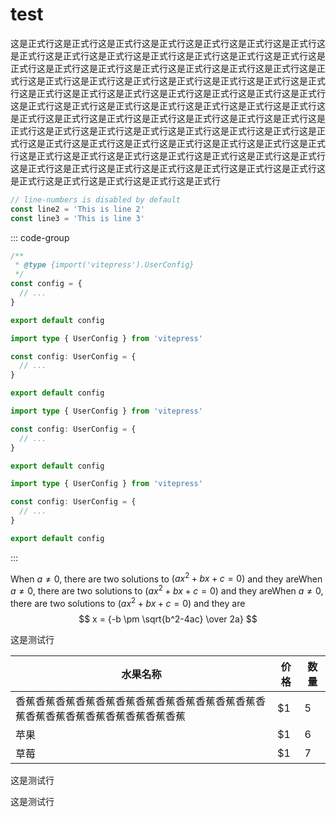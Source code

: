 ---
---

# test

这是正式行这是正式行这是正式行这是正式行这是正式行这是正式行这是正式行这是正式行这是正式行这是正式行这是正式行这是正式行这是正式行这是正式行这是正式行这是正式行这是正式行这是正式行这是正式行这是正式行这是正式行这是正式行这是正式行这是正式行这是正式行这是正式行这是正式行这是正式行这是正式行这是正式行这是正式行这是正式行这是正式行这是正式行这是正式行这是正式行这是正式行这是正式行这是正式行这是正式行这是正式行这是正式行这是正式行这是正式行这是正式行这是正式行这是正式行这是正式行这是正式行这是正式行这是正式行这是正式行这是正式行这是正式行这是正式行这是正式行这是正式行这是正式行这是正式行这是正式行这是正式行这是正式行这是正式行这是正式行这是正式行这是正式行这是正式行这是正式行这是正式行这是正式行这是正式行这是正式行这是正式行这是正式行这是正式行这是正式行这是正式行这是正式行这是正式行这是正式行这是正式行这是正式行这是正式行这是正式行

```ts {1}
// line-numbers is disabled by default
const line2 = 'This is line 2'
const line3 = 'This is line 3'
```

::: code-group

```js [config.js]
/**
 * @type {import('vitepress').UserConfig}
 */
const config = {
  // ...
}

export default config
```

```ts [config.ts]
import type { UserConfig } from 'vitepress'

const config: UserConfig = {
  // ...
}

export default config
```

```ts [config.ts]
import type { UserConfig } from 'vitepress'

const config: UserConfig = {
  // ...
}

export default config
```

```ts [config.ts]
import type { UserConfig } from 'vitepress'

const config: UserConfig = {
  // ...
}

export default config
```

:::

When $a \ne 0$, there are two solutions to $(ax^2 + bx + c = 0)$ and they areWhen $a \ne 0$, there are two solutions to $(ax^2 + bx + c = 0)$ and they areWhen $a \ne 0$, there are two solutions to $(ax^2 + bx + c = 0)$ and they are
$$ x = {-b \pm \sqrt{b^2-4ac} \over 2a} $$

这是测试行

水果名称| 价格 |  数量  
-|-|-
香蕉香蕉香蕉香蕉香蕉香蕉香蕉香蕉香蕉香蕉香蕉香蕉香蕉香蕉香蕉香蕉香蕉香蕉香蕉香蕉香蕉 | $1 | 5 |
苹果 | $1 | 6 |
草莓 | $1 | 7 |

这是测试行

这是测试行
